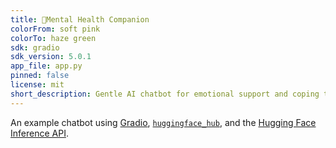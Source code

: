 ```yaml
---
title: 🌿Mental Health Companion
colorFrom: soft pink
colorTo: haze green
sdk: gradio
sdk_version: 5.0.1
app_file: app.py
pinned: false
license: mit
short_description: Gentle AI chatbot for emotional support and coping tips.
---
```


An example chatbot using [Gradio](https://gradio.app), [`huggingface_hub`](https://huggingface.co/docs/huggingface_hub/v0.22.2/en/index), and the [Hugging Face Inference API](https://huggingface.co/docs/api-inference/index).
